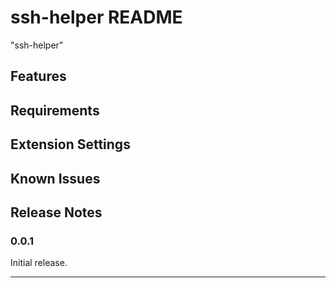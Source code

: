 # ssh-helper README

"ssh-helper"

## Features


## Requirements


## Extension Settings


## Known Issues


## Release Notes


### 0.0.1

Initial release.


-----------------------------------------------------------------------------------------------------------

